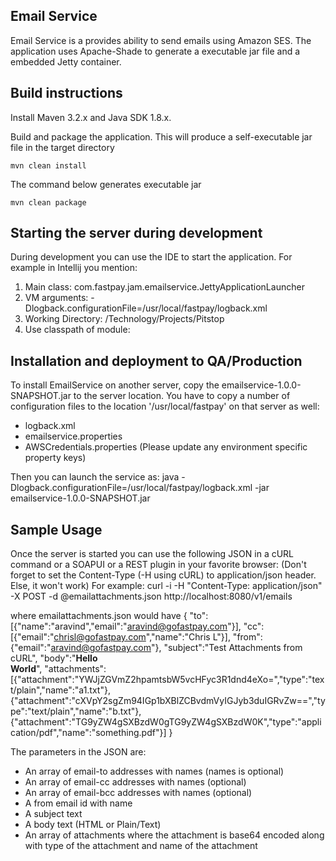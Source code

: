 Email Service
-------------
Email Service is a provides ability to send emails using Amazon SES. The application uses Apache-Shade
to generate a executable jar file and a embedded Jetty container.

Build instructions
------------------
Install Maven 3.2.x and Java SDK 1.8.x. 

Build and package the application. This will produce a self-executable jar file in the target directory
```
mvn clean install
```

The command below generates executable jar
```
mvn clean package
```

Starting the server during development
--------------------------------------
During development you can use the IDE to start the application. For example in Intellij you mention:
1. Main class: com.fastpay.jam.emailservice.JettyApplicationLauncher
2. VM arguments: -Dlogback.configurationFile=/usr/local/fastpay/logback.xml
3. Working Directory: /Technology/Projects/Pitstop
4. Use classpath of module: <modulename>


Installation and deployment to QA/Production
--------------------------------------------
To install EmailService on another server, copy the emailservice-1.0.0-SNAPSHOT.jar to the server location. You have to copy
a number of configuration files to the location '/usr/local/fastpay' on that server as well:
- logback.xml 
- emailservice.properties
- AWSCredentials.properties (Please update any environment specific property keys)

Then you can launch the service as: java  -Dlogback.configurationFile=/usr/local/fastpay/logback.xml -jar emailservice-1.0.0-SNAPSHOT.jar

Sample Usage
--------------------------------------
Once the server is started you can use the following JSON in a cURL command or a SOAPUI or a REST plugin in your favorite browser:
(Don't forget to set the Content-Type (-H using cURL) to application/json header. Else, it won't work)
For example:
curl -i -H "Content-Type: application/json" -X POST -d @emailattachments.json http://localhost:8080/v1/emails

where emailattachments.json would have
{
"to":[{"name":"aravind","email":"aravind@gofastpay.com"}],
"cc":[{"email":"chrisl@gofastpay.com","name":"Chris L"}],
"from":{"email":"aravind@gofastpay.com"},
"subject":"Test Attachments from cURL",
"body":"<html><b>Hello</b><br/><b>World</b></html>",
"attachments":[{"attachment":"YWJjZGVmZ2hpamtsbW5vcHFyc3R1dnd4eXo=","type":"text/plain","name":"a1.txt"},{"attachment":"cXVpY2sgZm94IGp1bXBlZCBvdmVyIGJyb3duIGRvZw==","type":"text/plain","name":"b.txt"},
{"attachment":"TG9yZW4gSXBzdW0gTG9yZW4gSXBzdW0K","type":"application/pdf","name":"something.pdf"}]
}

The parameters in the JSON are:
- An array of email-to addresses with names (names is optional)
- An array of email-cc addresses with names (optional)
- An array of email-bcc addresses with names (optional)
- A from email id with name
- A subject text
- A body text (HTML or Plain/Text)
- An array of attachments where the attachment is base64 encoded along with type of the attachment and name of the attachment

